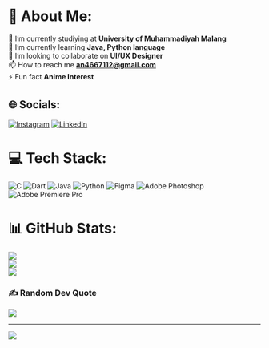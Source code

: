 # 💫 About Me:
🔭 I’m currently studiying at **University of Muhammadiyah Malang**<br>🌱 I’m currently learning **Java, Python language**<br>👯 I’m looking to collaborate on **UI/UX Designer**<br>📫 How to reach me **an4667112@gmail.com**<br>⚡ Fun fact **Anime Interest**


## 🌐 Socials:
[![Instagram](https://img.shields.io/badge/Instagram-%23E4405F.svg?logo=Instagram&logoColor=white)](https://instagram.com/_naufallm) [![LinkedIn](https://img.shields.io/badge/LinkedIn-%230077B5.svg?logo=linkedin&logoColor=white)](https://linkedin.com/in/ahmad-naufal-luthfan-marzuqi-0b81ba2a2) 

# 💻 Tech Stack:
![C](https://img.shields.io/badge/c-%2300599C.svg?style=for-the-badge&logo=c&logoColor=white) ![Dart](https://img.shields.io/badge/dart-%230175C2.svg?style=for-the-badge&logo=dart&logoColor=white) ![Java](https://img.shields.io/badge/java-%23ED8B00.svg?style=for-the-badge&logo=openjdk&logoColor=white) ![Python](https://img.shields.io/badge/python-3670A0?style=for-the-badge&logo=python&logoColor=ffdd54) ![Figma](https://img.shields.io/badge/figma-%23F24E1E.svg?style=for-the-badge&logo=figma&logoColor=white) ![Adobe Photoshop](https://img.shields.io/badge/adobe%20photoshop-%2331A8FF.svg?style=for-the-badge&logo=adobe%20photoshop&logoColor=white) ![Adobe Premiere Pro](https://img.shields.io/badge/Adobe%20Premiere%20Pro-9999FF.svg?style=for-the-badge&logo=Adobe%20Premiere%20Pro&logoColor=white)
# 📊 GitHub Stats:
![](https://github-readme-stats.vercel.app/api?username=Naufallm&theme=dark&hide_border=true&include_all_commits=true&count_private=true)<br/>
![](https://github-readme-streak-stats.herokuapp.com/?user=Naufallm&theme=dark&hide_border=true)<br/>
![](https://github-readme-stats.vercel.app/api/top-langs/?username=Naufallm&theme=dark&hide_border=true&include_all_commits=true&count_private=true&layout=compact)

### ✍️ Random Dev Quote
![](https://quotes-github-readme.vercel.app/api?type=vetical&theme=merko)

---
[![](https://visitcount.itsvg.in/api?id=Naufallm&icon=2&color=12)](https://visitcount.itsvg.in)

<!-- Proudly created with GPRM ( https://gprm.itsvg.in ) -->
